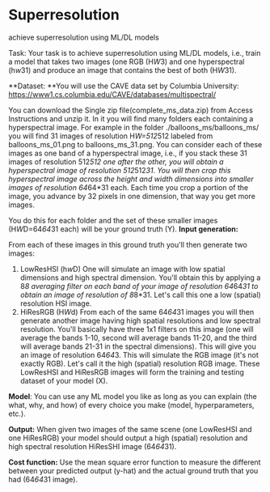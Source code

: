 # Superresolution
achieve superresolution using ML/DL models



Task:
Your task is to achieve superresolution using ML/DL models, i.e., train a model that takes two
images (one RGB (H*W*3) and one hyperspectral (h*w*31) and produce an image that contains
the best of both (H*W*31).


**Dataset:
**You will use the CAVE data set by Columbia University:
https://www1.cs.columbia.edu/CAVE/databases/multispectral/

You can download the Single zip file(complete_ms_data.zip) from Access Instructions and
unzip it. In it you will find many folders each containing a hyperspectral image. For example in
the folder ./balloons_ms/balloons_ms/ you will find 31 images of resolution H*W=512*512
labeled from balloons_ms_01.png to balloons_ms_31.png. You can consider each of these
images as one band of a hyperspectral image, i.e., if you stack these 31 images of resolution
512*512 one after the other, you will obtain a hyperspectral image of resolution 512*512*31.
You will then crop this hyperspectral image across the height and width dimensions into smaller
images of resolution 64*64*31 each. Each time you crop a portion of the image, you advance by
32 pixels in one dimension, that way you get more images.


You do this for each folder and the set of these smaller images (H*W*D=64*64*31 each) will be
your ground truth (Y).
**Input generation:**

From each of these images in this ground truth you'll then generate two images:
1. LowResHSI (h*w*D)
One will simulate an image with low spatial dimensions and high spectral dimension. You'll
obtain this by applying a 8*8 averaging filter on each band of your image of resolution 64*64*31
to obtain an image of resolution of 8*8*31. Let's call this one a low (spatial) resolution HSI
image.
2. HiResRGB (H*W*d)
From each of the same 64*64*31 images you will then generate another image having high
spatial resolutions and low spectral resolution. You'll basically have three 1x1 filters on this
image (one will average the bands 1-10, second will average bands 11-20, and the third will
average bands 21-31 in the spectral dimensions). This will give you an image of resolution
64*64*3. This will simulate the RGB image (it's not exactly RGB). Let's call it the high (spatial)
resolution RGB image. These LowResHSI and HiResRGB images will form the training and
testing dataset of your model (X).

**Model**:
You can use any ML model you like as long as you can explain (the what, why, and how) of
every choice you make (model, hyperparameters, etc.).

**Output:**
When given two images of the same scene (one LowResHSI and one HiResRGB)
your model should output a high (spatial) resolution and high spectral resolution
HiResSHI image (64*64*31).

**Cost function:**
Use the mean square error function to measure the different between your predicted output
(y-hat) and the actual ground truth that you had (64*64*31 image).

